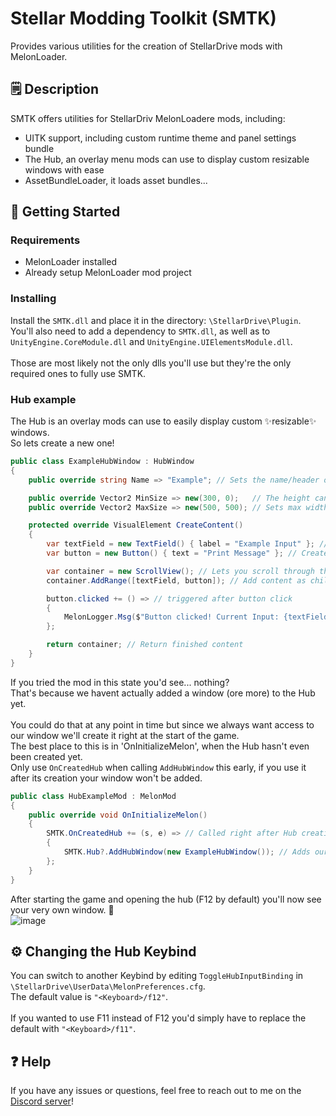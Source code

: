 # Stellar Modding Toolkit (SMTK)

Provides various utilities for the creation of StellarDrive mods with MelonLoader.

## 🗒️ Description

SMTK offers utilities for StellarDriv MelonLoadere mods, including:
- UITK support, including custom runtime theme and panel settings bundle
- The Hub, an overlay menu mods can use to display custom resizable windows with ease
- AssetBundleLoader, it loads asset bundles...

## 🚀 Getting Started

### Requirements
- MelonLoader installed
- Already setup MelonLoader mod project

### Installing

Install the `SMTK.dll` and place it in the directory: `\StellarDrive\Plugin`.
<br/>
You'll also need to add a dependency to `SMTK.dll`, as well as to `UnityEngine.CoreModule.dll` and `UnityEngine.UIElementsModule.dll`.
<br/>
<br/>
Those are most likely not the only dlls you'll use but they're the only required ones to fully use SMTK.

### Hub example

The Hub is an overlay mods can use to easily display custom ✨resizable✨ windows.
<br/>
So lets create a new one!
```cs
public class ExampleHubWindow : HubWindow
{
    public override string Name => "Example"; // Sets the name/header on the top of the window

    public override Vector2 MinSize => new(300, 0);   // The height can't get smaller than its menubar so 0 is fine
    public override Vector2 MaxSize => new(500, 500); // Sets max width and height

    protected override VisualElement CreateContent()
    {
        var textField = new TextField() { label = "Example Input" }; // Create text field
        var button = new Button() { text = "Print Message" }; // Create button

        var container = new ScrollView(); // Lets you scroll through the content if the window's too small
        container.AddRange([textField, button]); // Add content as children (the order matters)

        button.clicked += () => // triggered after button click
        {
            MelonLogger.Msg($"Button clicked! Current Input: {textField.text}"); // Print input in ML Console
        };

        return container; // Return finished content
    }
}
```
If you tried the mod in this state you'd see... nothing? <br/>
That's because we havent actually added a window (ore more) to the Hub yet. <br/>
<br/>
You could do that at any point in time but since we always want access to our window we'll create it right at the start of the game. <br/>
The best place to this is in 'OnInitializeMelon', when the Hub hasn't even been created yet. <br/>
Only use `OnCreatedHub` when calling `AddHubWindow` this early, if you use it after its creation your window won't be added.

```cs
public class HubExampleMod : MelonMod
{
    public override void OnInitializeMelon()
    {
        SMTK.OnCreatedHub += (s, e) => // Called right after Hub creation
        {
            SMTK.Hub?.AddHubWindow(new ExampleHubWindow()); // Adds our window (not limited to a single window)
        };
    }
}
```
After starting the game and opening the hub (F12 by default) you'll now see your very own window. 🎉 <br/>
![image](https://github.com/user-attachments/assets/d644f66c-c4b1-4199-9888-eb2f679b84ad) <br/>


## ⚙️ Changing the Hub Keybind

You can switch to another Keybind by editing `ToggleHubInputBinding` in `\StellarDrive\UserData\MelonPreferences.cfg`. <br/>
The default value is `"<Keyboard>/f12"`. <br/> 
<br/>
If you wanted to use F11 instead of F12 you'd simply have to replace the default with `"<Keyboard>/f11"`.



## ❓ Help

If you have any issues or questions, feel free to reach out to me on the <a href="https://discord.gg/6KAvq3S9ZW">Discord server</a>!
